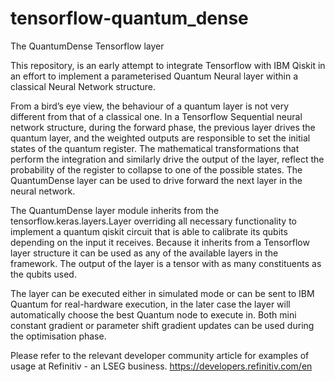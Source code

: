 # tensorflow-quantum_dense
The QuantumDense Tensorflow layer 

This repository, is an early attempt to integrate Tensorflow with IBM Qiskit in an effort to implement a parameterised Quantum Neural layer within a classical Neural Network  structure.

From a bird’s eye view, the behaviour of a quantum layer is not very different from that of a classical one. In a Tensorflow Sequential neural network structure, during the forward phase, the previous layer drives the quantum layer, and the weighted outputs are responsible to set the initial states of the quantum register. The mathematical transformations that perform the integration and similarly drive the output of the layer, reflect the probability of the register to collapse to one of the possible states. The QuantumDense layer can be used to drive forward the next layer in the neural network. 

The QuantumDense layer module inherits from the tensorflow.keras.layers.Layer overriding all necessary functionality to implement a quantum qiskit circuit that is able to calibrate its qubits depending on the input it receives. Because it inherits from a Tensorflow layer structure it can be used as any of the available layers in the framework. The output of the layer is a tensor with as many constituents as the qubits used. 

The layer can be executed either in simulated mode or can be sent to IBM Quantum for real-hardware execution, in the later case the layer will automatically choose the best Quantum node to execute in. Both mini constant gradient or parameter shift gradient updates can be used during the optimisation phase.

Please refer to the relevant developer community article for examples of usage at Refinitiv - an LSEG business. https://developers.refinitiv.com/en